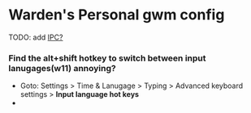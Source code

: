 # Warden's Personal gwm config
TODO: add [IPC?](https://github.com/glazerdesktop/GlazeWM-js?tab=readme-ov-file)
### Find the alt+shift hotkey to switch between input lanugages(w11) annoying?
- Goto: Settings > Time & Lanugage > Typing > Advanced keyboard settings > **Input language hot keys**
- 

